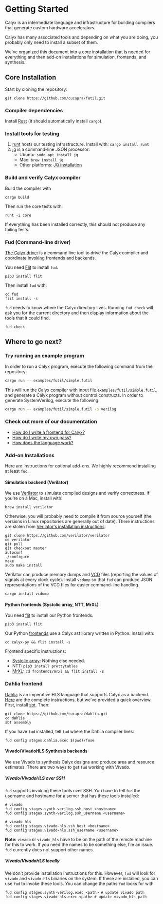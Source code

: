 # Getting Started

Calyx is an intermediate language and infrastructure for building compilers
that generate custom hardware accelerators.

Calyx has many associated tools and depending on what you are doing, you
probably only need to install a subset of them.

We've organized this document into a core installation that is needed for everything
and then add-on installations for simulation, frontends, and synthesis.

## Core Installation

Start by cloning the repository:
```
git clone https://github.com/cucapra/futil.git
```

### Compiler dependencies
Install [Rust][rust] (it should automatically install `cargo`).

### Install tools for testing
  1. [runt][] hosts our testing infrastructure. Install with:
  `cargo install runt`
  2. [jq][] is a command-line JSON processor:
     * Ubuntu: `sudo apt install jq`
     * Mac: `brew install jq`
     * Other platforms: [JQ installation][jq-install]

### Build and verify Calyx compiler
Build the compiler with
```
cargo build
```
Then run the core tests with:
```
runt -i core
```

If everything has been installed correctly, this should not produce any failing
tests.

### Fud (Command-line driver)
[The Calyx driver](./tools/fud.md) is a command line tool to drive the Calyx
compiler and coordinate invoking frontends and backends.

You need [Flit][flit] to install `fud`.
```
pip3 install flit
```

Then install `fud` with:
```
cd fud
flit install -s
```

`fud` needs to know where the Calyx directory lives. Running `fud check` will ask you
for the current directory and then display information about the tools that it could find.
```
fud check
```


## Where to go next?

### Try running an example program

In order to run a Calyx program, execute the following command from the repository:

```bash
cargo run -- examples/futil/simple.futil
```

This will run the Calyx compiler with input file `examples/futil/simple.futil`,
and generate a Calyx program without control constructs.
In order to generate SystemVerilog, execute the following:

```bash
cargo run -- examples/futil/simple.futil -b verilog
```

### Check out more of our documentation
 - [How do I write a frontend for Calyx?](./tutorial/frontend-tut.md)
 - [How do I write my own pass?](./compiler-docs.md)
 - [How does the language work?](./tutorial/language-tut.md)


### Add-on Installations
Here are instructions for optional add-ons. We highly recommend installing at least `fud`.

#### Simulation backend (Verilator)
We use [Verilator][verilator] to simulate compiled designs and verify correctness. If you're on a Mac,
install with:
```
brew install verilator
```

Otherwise, you will probably need to compile it from source yourself (the versions in Linux repositories are generally out of date).
There instructions are stolen from [Verilator's installation instructions][verilator-install]:
```
git clone https://github.com/verilator/verilator
cd verilator
git pull
git checkout master
autoconf
./configure
make
sudo make install
```

Verilator can produce memory dumps and [VCD][] files (reporting the values of signals at every clock cycle).
Install `vcdump` so that `fud` can produce JSON representations of the VCD files for easier command-line
handling.
```
cargo install vcdump
```

#### Python frontends (Systolic array, NTT, MrXL)
You need [flit][] to install our Python frontends.
```
pip3 install flit
```

Our Python [frontends][frontends] use a Calyx ast library written in Python. Install with:
```
cd calyx-py && flit install -s
```

Frontend specific instructions:
 - [Systolic array](./frontends/systolic-array.md):
 Nothing else needed.
 - NTT: `pip3 install prettytables`
 - [MrXL](./frontends/mrxl.md): `cd frontends/mrxl && flit install -s`

### Dahlia frontend
[Dahlia][dahlia] is an imperative HLS language that supports Calyx as a backend.
[Here][dahlia-install] are the complete instructions, but we've provided a quick overview.
First, install [sbt][].
Then:
```
git clone https://github.com/cucapra/dahlia.git
cd dahlia
sbt assembly
```

If you have `fud` installed, tell `fud` where the Dahlia compiler lives:
```
fud config stages.dahlia.exec $(pwd)/fuse
```

#### Vivado/VivadoHLS Synthesis backends
We use Vivado to synthesis Calyx designs and produce area and resource estimates.
There are two ways to get `fud` working with Vivado.

##### Vivado/VivadoHLS over SSH
`fud` supports invoking these tools over SSH. You have to tell `fud` the username and hostname
for a server that has these tools installed:
```
# vivado
fud config stages.synth-verilog.ssh_host <hostname>
fud config stages.synth-verilog.ssh_username <username>

# vivado hls
fud config stages.vivado-hls.ssh_host <hostname>
fud config stages.vivado-hls.ssh_username <username>
```

**Note:** `vivado` or `vivado_hls` have to be on the path of the remote machine for this
to work. If you need the names to be something else, file an issue. `fud` currently does
not support other names.

##### Vivado/VivadoHLS locally
We don't provide installation instructions for this. However, `fud` will look for
`vivado` and `vivado-hls` binaries on the system. If these are installed, you can
use `fud` to invoke these tools. You can change the paths `fud` looks for with
```
fud config stages.synth-verilog.exec <path> # update vivado path
fud config stages.vivado-hls.exec <path> # update vivado_hls path
```

[rust]: https://doc.rust-lang.org/cargo/getting-started/installation.html
[runt]: https://github.com/rachitnigam/runt
[vcdump]: https://github.com/sgpthomas/vcdump
[verilator]: https://www.veripool.org/wiki/verilator
[verilator-install]: https://www.veripool.org/projects/verilator/wiki/Installing
[jq]: https://stedolan.github.io/jq/
[jq-install]: https://stedolan.github.io/jq/
[frontends]: ./frontends/index.md
[calyx-py]: ./calyx-py.md
[flit]: https://flit.readthedocs.io/en/latest/
[vcd]: https://en.wikipedia.org/wiki/Value_change_dump
[dahlia]: https://github.com/cucapra/dahlia
[dahlia-install]: https://github.com/cucapra/dahlia#set-it-up
[sbt]: https://www.scala-sbt.org/download.html
